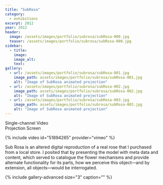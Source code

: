 ```yaml
---
title: "SubRosa"
category:
  - exhibitions
excerpt: 2012
year: 2012
header:
  image: /assets/images/portfolio/subrosa/subRosa-000.jpg
  teaser: /assets/images/portfolio/subrosa/subRosa-000.jpg
sidebar:
  - title:
    image:
    image_alt:
    text:
gallery:
  - url: /assets/images/portfolio/subrosa/subRosa-001.jpg
    image_path: assets/images/portfolio/subrosa/subRosa-001.jpg
    alt: "Image of SubRosa animated projection"
  - url: /assets/images/portfolio/subrosa/subRosa-002.jpg
    image_path: assets/images/portfolio/subrosa/subRosa-002.jpg
    alt: "Image of SubRosa animated projection"
  - url: /assets/images/portfolio/subrosa/subRosa-003.jpg
    image_path: assets/images/portfolio/subrosa/subRosa-003.jpg
    alt: "Image of SubRosa animated projection"
---
```

Single-channel Video  
Projection Screen  

{% include video id="51894265" provider="vimeo" %}

Sub Rosa is an altered digital reproduction of a real rose that I purchased from a local store. I posited that by presenting the model with meta data and content, which served to catalogue the flower mechanisms and provide alternate functionality for its parts, how we perceive this object—and by extension, all objects—would be interrogated.

{% include gallery-advanced size="3" caption="" %}
